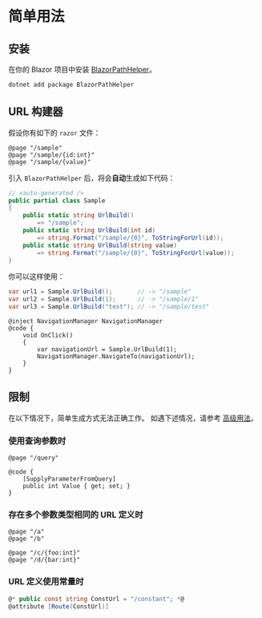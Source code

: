 # 简单用法
## 安装
在你的 Blazor 项目中安装 [BlazorPathHelper](https://www.nuget.org/packages/BlazorPathHelper/)。

```bash title="安装 BlazorPathHelper"
dotnet add package BlazorPathHelper
```

## URL 构建器
假设你有如下的 `razor` 文件：

```razor title="Sample.razor"
@page "/sample"
@page "/sample/{id:int}"
@page "/sample/{value}"
```

引入 `BlazorPathHelper` 后，将会**自动**生成如下代码：

```csharp title="自动生成的代码"
// <auto-generated />
public partial class Sample 
{
	public static string UrlBuild()
		=> "/sample";
	public static string UrlBuild(int id)
		=> string.Format("/sample/{0}", ToStringForUrl(id));
	public static string UrlBuild(string value)
		=> string.Format("/sample/{0}", ToStringForUrl(value));
}
```

你可以这样使用：

```csharp title="Usage.cs"
var url1 = Sample.UrlBuild();       // -> "/sample"
var url2 = Sample.UrlBuild(1);      // -> "/sample/1"
var url3 = Sample.UrlBuild("test"); // -> "/sample/test"
```

```razor title="Navigation.razor"
@inject NavigationManager NavigationManager
@code {
	void OnClick()
	{
		var navigationUrl = Sample.UrlBuild(1);
		NavigationManager.NavigateTo(navigationUrl);
	}
}
```

## 限制
在以下情况下，简单生成方式无法正确工作。
如遇下述情况，请参考 [高级用法](./advanced.md)。

### 使用查询参数时
```razor title="SampleWithQuery.razor"
@page "/query"

@code {
	[SupplyParameterFromQuery]
	public int Value { get; set; }
}
```

### 存在多个参数类型相同的 URL 定义时
```razor title="Conflict1.razor"
@page "/a"
@page "/b"
```

```razor title="Conflict2.razor"
@page "/c/{foo:int}"
@page "/d/{bar:int}"
```

### URL 定义使用常量时
```csharp title="ConstantUrl.cs"
@* public const string ConstUrl = "/constant"; *@
@attribute [Route(ConstUrl)]
```
